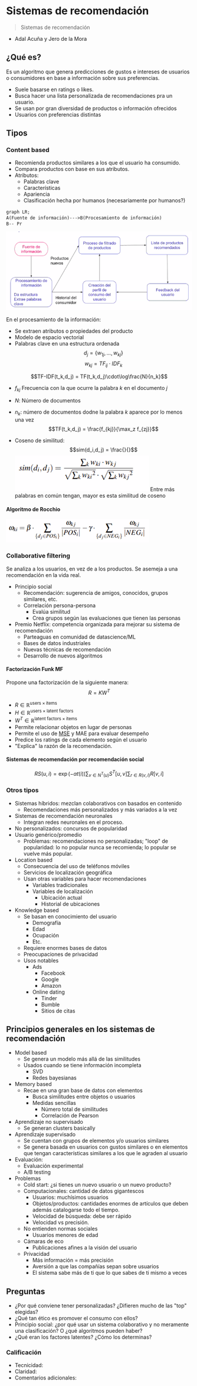 # Sistemas de recomendación

 > 
 > Sistemas de recomendación

* Adal Acuña y Jero de la Mora

## ¿Qué es?

Es un algoritmo que genera predicciones de gustos e intereses de usuarios o consumidores en base a información sobre sus preferencias.

* Suele basarse en ratings o likes.
* Busca hacer una lista personalizada de recomendaciones pra un usuario.
* Se usan por gran diversidad de productos o información ofrecidos
* Usuarios con preferencias distintas

## Tipos

### Content based

* Recomienda productos similares a los que el usuario ha consumido.
* Compara productos con base en sus atributos.
* Atributos:
  * Palabras clave
  * Características
  * Apariencia
  * Clasificación hecha por humanos (necesariamente por humanos?)

````mermaid
graph LR;
A(Fuente de información)--->B(Procesamiento de información)
B-- Pr

````

![Pasted image 20220404201100.png](../Images/Pasted%20image%2020220404201100.png)

En el procesamiento de la información:

* Se extraen atributos o propiedades del producto
* Modelo de espacio vectorial
* Palabras clave en una estructura ordenada
  $$d_j = \{w_{1j},...,w_{kj}\}$$
  $$w_{kj} = TF_{ij}\cdot IDF_k$$

$$TF-IDF(t_k,d_j) = TF(t_k,d_j)\cdot\log\frac{N}{n_k}$$

* $f_{kj}$ Frecuencia con la que ocurre la palabra $k$ en el documento $j$

* $N$: Número de documentos

* $n_k$: número de documentos dodne la palabra $k$ aparece por lo menos una vez
  $$TF(t_k,d_j) = \frac{f_{kj}}{\max_z f_{zj}}$$

* Coseno de similitud:
  $$sim(d_i,d_j) = \frac{}{}$$
  ![Pasted image 20220404201627.png](../Images/Pasted%20image%2020220404201627.png)
  Entre más palabras en común tengan, mayor es esta similitud de coseno

#### Algoritmo de Rocchio

![Pasted image 20220404201655.png](../Images/Pasted%20image%2020220404201655.png)

### Collaborative filtering

Se analiza a los usuarios, en vez de a los productos.
Se asemeja a una recomendación en la vida real.

* Principio social
  * Recomendación: sugerencia de amigos, conocidos, grupos similares, etc.
  * Correlación persona-persona
    * Evalúa similitud
    * Crea grupos según las evaluaciones que tienen las personas
* Premio Netflix: competencia organizada para mejorar su sistema de recomendación
  * Parteaguas en comunidad de datascience/ML
  * Bases de datos industriales
  * Nuevas técnicas de recomendación
  * Desarrollo de nuevos algoritmos

#### Factorización Funk MF

Propone una factorización de la siguiente manera:
$$R = KW^T$$

* $R\in\mathbb{R}^{\text{users}\times \text{items}}$
* $H\in\mathbb{R}^{\text{users}\times \text{latent factors}}$
* $W^T\in\mathbb{R}^{\text{latent factors}\times \text{items}}$
* Permite relacionar objetos en lugar de personas
* Permite el uso de [MSE](Machine%20Learning/Error%20cuadr%C3%A1tico%20medio.md) y MAE para evaluar desempeño
* Predice los ratings de cada elemento según el usuario
* "Explica" la razón de la recomendación.

#### Sistemas de recomendación por recomendación social

$$RS(u,i) = \exp(-\alpha t(i))\sum_{v\in N^T(u)}S^T[u,v]\sum_{r\in R(v,i)}R[v,i]$$

### Otros tipos

* Sistemas híbridos: mezclan colaborativos con basados en contenido
  * Recomendaciones más personalizados y más variados a la vez
* Sistemas de recomendación neuronales
  * Integran redes neuronales en el proceso.
* No personalizados: concursos de popularidad
* Usuario genérico/promedio
  * Problemas: recomendaciones no personalizadas; "loop" de popularidad: lo no popular nunca se recomienda; lo popular se vuelve más popular.
* Location based
  * Consecuencia del uso de teléfonos móviles
  * Servicios de localización geográfica
  * Usan otras variables para hacer recomendaciones
    * Variables tradicionales
    * Variables de localización
      * Ubicación actual
      * Historial de ubicaciones
* Knowledge based
  * Se basan en conocimiento del usuario
    * Demografía
    * Edad
    * Ocupación
    * Etc.
  * Requiere enormes bases de datos
  * Preocupaciones de privacidad
  * Usos notables
    * Ads
      * Facebook
      * Google
      * Amazon
    * Online dating
      * Tinder
      * Bumble
      * Sitios de citas

## Principios generales en los sistemas de recomendación

* Model based
  * Se genera un modelo más allá de las similitudes
  * Usados cuando se tiene información incompleta
    * SVD
    * Redes bayesianas
* Memory based
  * Recae en una gran base de datos con elementos
    * Busca similitudes entre objetos o usuarios
    * Medidas sencillas
      * Número total de similitudes
      * Correlación de Pearson
* Aprendizaje no supervisado
  * Se generan clusters basically
* Aprendizaje supervisado
  * Se cuentan con grupos de elementos y/o usuarios similares
  * Se genera basada en usuarios con gustos similares o en elementos que tengan características similares a los que le agraden al usuario
* Evaluación:
  * Evaluación experimental
  * A/B testing
* Problemas
  * Cold start: ¿si tienes un nuevo usuario o un nuevo producto?
  * Computacionales: cantidad de datos gigantescos
    * Usuarios: muchísimos usuarios
    * Objetos/productos: cantidades enormes de artículos que deben además catalogarse todo el tiempo.
    * Velocidad de búsqueda: debe ser rápido
    * Velocidad vs precisión.
  * No entienden normas sociales
    * Usuarios menores de edad
  * Cámaras de eco
    * Publicaciones afines a la visión del usuario
  * Privacidad
    * Más información = más precisión
    * Aversión a que las compañías sepan sobre usuarios
    * El sistema sabe más de ti que lo que sabes de ti mismo a veces

## Preguntas

* ¿Por qué conviene tener personalizadas? ¿Difieren mucho de las "top" elegidas?
* ¿Qué tan ético es promover el consumo con ellos?
* Principio social: ¿por qué usar un sistema colaborativo y no meramente una clasificación? O ¿qué algoritmos pueden haber?
* ¿Qué eran los factores latentes? ¿Cómo los determinas?

### Calificación

* Tecnicidad:
* Claridad:
* Comentarios adicionales:
